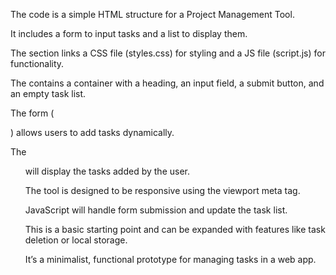 The code is a simple HTML structure for a Project Management Tool.

It includes a form to input tasks and a list to display them.

The <head> section links a CSS file (styles.css) for styling and a JS file (script.js) for functionality.

The <body> contains a container with a heading, an input field, a submit button, and an empty task list.

The form (<form id="taskForm">) allows users to add tasks dynamically.

The <ul id="taskList"> will display the tasks added by the user.

The tool is designed to be responsive using the viewport meta tag.

JavaScript will handle form submission and update the task list.

This is a basic starting point and can be expanded with features like task deletion or local storage.

It’s a minimalist, functional prototype for managing tasks in a web app.

